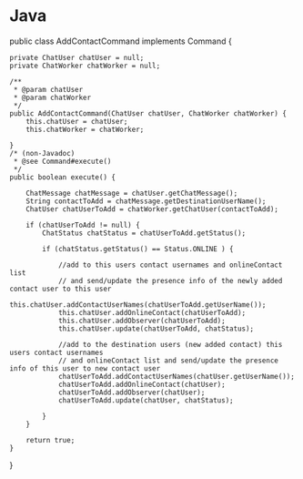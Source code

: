 # Java
public class AddContactCommand implements Command {
	
	private ChatUser chatUser = null;
	private ChatWorker chatWorker = null;
	
	/**
	 * @param chatUser
	 * @param chatWorker
	 */
	public AddContactCommand(ChatUser chatUser, ChatWorker chatWorker) {
		this.chatUser = chatUser;
		this.chatWorker = chatWorker;
	
	}
	/* (non-Javadoc)
	 * @see Command#execute()
	 */
	public boolean execute() {
		
		ChatMessage chatMessage = chatUser.getChatMessage();
		String contactToAdd = chatMessage.getDestinationUserName();
		ChatUser chatUserToAdd = chatWorker.getChatUser(contactToAdd);
		
		if (chatUserToAdd != null) {
			ChatStatus chatStatus = chatUserToAdd.getStatus();

			if (chatStatus.getStatus() == Status.ONLINE ) {
				
				//add to this users contact usernames and onlineContact list
				// and send/update the presence info of the newly added contact user to this user
				this.chatUser.addContactUserNames(chatUserToAdd.getUserName());
				this.chatUser.addOnlineContact(chatUserToAdd);
				this.chatUser.addObserver(chatUserToAdd);
				this.chatUser.update(chatUserToAdd, chatStatus);
				
				//add to the destination users (new added contact) this users contact usernames
				// and onlineContact list and send/update the presence info of this user to new contact user
				chatUserToAdd.addContactUserNames(chatUser.getUserName());
				chatUserToAdd.addOnlineContact(chatUser);
				chatUserToAdd.addObserver(chatUser);
				chatUserToAdd.update(chatUser, chatStatus);
				
			}
		}
		
		return true;
	}	
}
